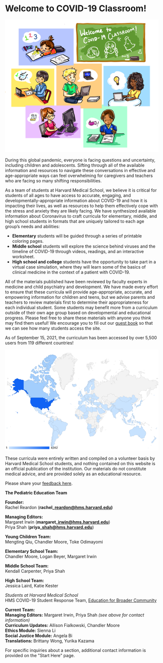 # Welcome to COVID-19 Classroom!

![Graphic by Constance Wu](.gitbook/assets/intro-page-fixed.jpg)

During this global pandemic, everyone is facing questions and uncertainty, including children and adolescents. Sifting through all of the available information and resources to navigate these conversations in effective and age-appropriate ways can feel overwhelming for caregivers and teachers who are facing so many shifting responsibilities. 

As a team of students at Harvard Medical School, we believe it is critical for students of all ages to have access to accurate, engaging, and developmentally-appropriate information about COVID-19 and how it is impacting their lives, as well as resources to help them effectively cope with the stress and anxiety they are likely facing. We have synthesized available information about Coronavirus to craft curricula for elementary, middle, and high school students in formats that are uniquely tailored to each age group’s needs and abilities:

* **Elementary** students will be guided through a series of printable coloring pages.
* **Middle school** students will explore the science behind viruses and the timeline of COVID-19 through videos, readings, and an interactive worksheet.
* **High school and college** students have the opportunity to take part in a virtual case simulation, where they will learn some of the basics of clinical medicine in the context of a patient with COVID-19.

All of the materials published have been reviewed by faculty experts in medicine and child psychiatry and development. We have made every effort to ensure that these curricula will provide age-appropriate, accurate, and empowering information for children and teens, but we advise parents and teachers to review materials first to determine their appropriateness for each individual student. Some students may benefit more from a curriculum outside of their own age group based on developmental and educational progress. Please feel free to share these materials with anyone you think may find them useful! We encourage you to fill out our [guest book](https://forms.gle/zYciv2KbbmJmBN2X8) so that we can see how many students access the site.

As of September 15, 2021, the curriculum has been accessed by over 5,500 users from 119 different countries!

![](.gitbook/assets/screen-shot-2021-01-22-at-5.32.56-pm.png)

These curricula were entirely written and compiled on a volunteer basis by Harvard Medical School students, and nothing contained on this website is an official publication of the institution. Our materials do not constitute medical advice, and are provided solely as an educational resource.

Please share your [feedback here](https://forms.gle/VV2QKz6WL2WRQ8Bm6).

**The Pediatric Education Team**

**Founder:**  
Rachel Reardon \(**rachel\_reardon@hms.harvard.edu\)**

**Managing Editors:**   
Margaret Irwin \(**margaret\_irwin@hms.harvard.edu**\)  
Priya Shah \(**priya\_shah@hms.harvard.edu**\)

**Young Children Team:**  
Mengting Qiu, Chandler Moore, Toke Odimayomi

**Elementary School Team:**   
Chandler Moore, Logan Beyer, Margaret Irwin

**Middle School Team:**  
Kendall Carpenter, Priya Shah

**High School Team:**  
Jessica Laird, Katie Kester

_Students at Harvard Medical School_  
HMS COVID-19 Student Response Team, [Education for Broader Community](https://covidstudentresponse.org/about/)

**Current Team:   
Managing Editors:** Margaret Irwin, Priya Shah _\(see above for contact information\)_  
**Curriculum Updates:** Allison Fialkowski, Chandler Moore  
**Ethics Module:** Sienna Li  
**Social Justice Module:** Angela Bi  
**Translations:** Brittany Wong, Yurika Kazama

For specific inquiries about a section, additional contact information is provided on the "Start Here" page. 

